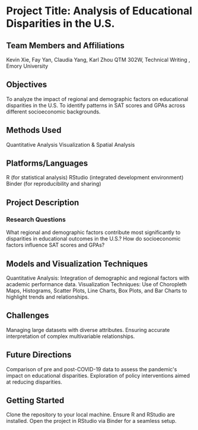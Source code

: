 # Project Title: Analysis of Educational Disparities in the U.S.


## Team Members and Affiliations
Kevin Xie, Fay Yan, Claudia Yang, Karl Zhou
QTM 302W, Technical Writing , Emory University

## Objectives
To analyze the impact of regional and demographic factors on educational disparities in the U.S.
To identify patterns in SAT scores and GPAs across different socioeconomic backgrounds.

## Methods Used
Quantitative Analysis
Visualization & Spatial Analysis

## Platforms/Languages
R (for statistical analysis)
RStudio (integrated development environment)
Binder (for reproducibility and sharing)

## Project Description
### Research Questions
What regional and demographic factors contribute most significantly to disparities in educational outcomes in the U.S.?
How do socioeconomic factors influence SAT scores and GPAs?

## Models and Visualization Techniques
Quantitative Analysis: Integration of demographic and regional factors with academic performance data.
Visualization Techniques: Use of Choropleth Maps, Histograms, Scatter Plots, Line Charts, Box Plots, and Bar Charts to highlight trends and relationships.

## Challenges
Managing large datasets with diverse attributes.
Ensuring accurate interpretation of complex multivariable relationships.

## Future Directions
Comparison of pre and post-COVID-19 data to assess the pandemic's impact on educational disparities.
Exploration of policy interventions aimed at reducing disparities.

## Getting Started
Clone the repository to your local machine.
Ensure R and RStudio are installed.
Open the project in RStudio via Binder for a seamless setup.
